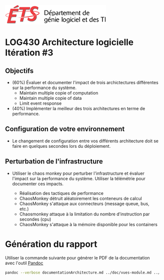 ![log](../doc/assets/logo-logti.png)

# LOG430 Architecture logicielle Itération #3

## Objectifs
- (60%) Évaluer et documenter l'impact de trois archictectures différentes sur la performance du système.
  - Maintain multiple copie of computation
  - Maintain multiple copie of data
  - Limit event response
- (40%) Implémenter la meilleur des trois architectures en terme de performance. 
  

## Configuration de votre environnement
- Le changement de configuration entre vos différents architecture doit se faire en quelques secondes lors du déploiement.

## Perturbation de l'infrastructure
- Utiliser le chaos monkey pour perturber l'infrastructure et évaluer l'impact sur la performance du système.  Utiliser la télémétrie pour documenter ces impacts.

  - Réalisation des tactiques de performance
  - ChaosMonkey détruit aléatoirement les conteneurs de calcul
  - ChaosMonkey s'attaque aux connecteurs (message queue, bus, etc.)
  - Chaosmonkey attaque à la limitation du nombre d'instruction par secondes (cpu)
  - ChaosMonkey s'attaque à la mémoire disponible pour les containers

# Génération du rapport
Utiliser la commande suivante pour générer le PDF de la documentation avec l'outil [Pandoc](https://pandoc.org)
```bash
pandoc --verbose documentationArchitecture.md ../doc/vues-module.md ../doc/footer.md ../doc/vues-cetc.md ../doc/footer.md ../doc/vues-allocation.md ../doc/footer.md ../doc/telemetrie.md ../doc/footer.md  ../doc/cu01.md ../doc/footer.md  ../doc/cu05.md ../doc/footer.md ../doc/cu06.md ../doc/footer.md ../doc/cu09.md ../doc/footer.md ../doc/cu11.md ../doc/footer.md ../doc/AQ-performance.md  ../doc/footer.md  -o documentationArchitecture.pdf && open documentationArchitecture.pdf
```
